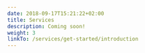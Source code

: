 ```yaml
---
date: 2018-09-17T15:21:22+02:00
title: Services
description: Coming soon!
weight: 3
linkTo: /services/get-started/introduction
---
```

